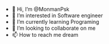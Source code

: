 - 👋 Hi, I’m @MonmanPsk
- 👀 I’m interested in Software engineer
- 🌱 I’m currently learning Programing
- 💞️ I’m looking to collaborate on me
- 📫 How to reach me dream

<!---
MonmanPsk/MonmanPsk is a ✨ special ✨ repository because its `README.md` (this file) appears on your GitHub profile.
You can click the Preview link to take a look at your changes.
--->
